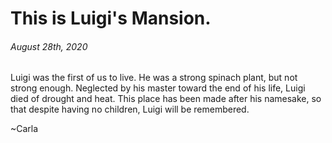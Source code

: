 
This is Luigi's Mansion.
============
###### *August 28th, 2020*

Luigi was the first of us to live. He was a strong spinach plant, but not strong enough. Neglected by his master toward the end of his life, Luigi died of drought and heat. This place has been made after his namesake, so that despite having no children, Luigi will be remembered.

~Carla
